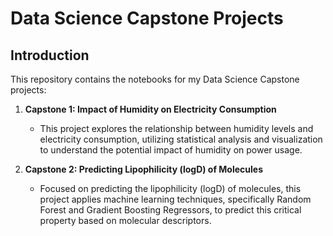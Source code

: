 # Data Science Capstone Projects

## Introduction

This repository contains the notebooks for my Data Science Capstone projects:

1. **Capstone 1: Impact of Humidity on Electricity Consumption**
   - This project explores the relationship between humidity levels and electricity consumption, utilizing statistical analysis and visualization to understand the potential impact of humidity on power usage.

2. **Capstone 2: Predicting Lipophilicity (logD) of Molecules**
   - Focused on predicting the lipophilicity (logD) of molecules, this project applies machine learning techniques, specifically Random Forest and Gradient Boosting Regressors, to predict this critical property based on molecular descriptors.
